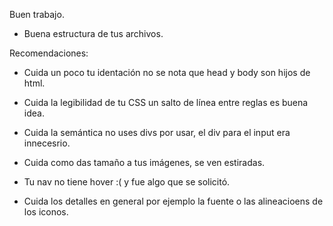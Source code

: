 Buen trabajo.

- Buena estructura de tus archivos.

Recomendaciones:

- Cuida un poco tu identación no se nota que head y body son hijos de html.

- Cuida la legibilidad de tu CSS un salto de línea entre reglas es buena idea.

- Cuida la semántica no uses divs por usar, el div para el input era innecesrio.

- Cuida como das tamaño a tus imágenes, se ven estiradas.

- Tu nav no tiene hover :( y fue algo que se solicitó.

- Cuida los detalles en general por ejemplo la fuente o las alineacioens de los iconos.
